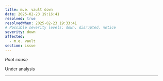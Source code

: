 ```yaml
---
title: m.e. vault down
date: 2025-02-23 19:16:41
resolved: true
resolvedWhen: 2025-02-23 19:33:41
# Possible severity levels: down, disrupted, notice
severity: down
affected:
  - m.e. vault
section: issue
---
```


*Root cause*

Under analysis

---


